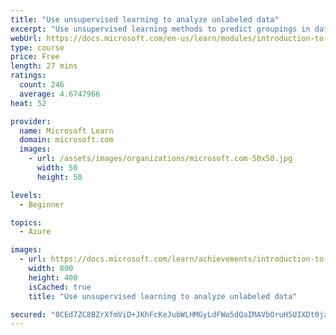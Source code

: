 ```yaml
---
title: "Use unsupervised learning to analyze unlabeled data"
excerpt: "Use unsupervised learning methods to predict groupings in data. Use variations of k-means clustering and spectral clustering to analyze and visualize difficult data sets."
webUrl: https://docs.microsoft.com/en-us/learn/modules/introduction-to-unsupervised-learning/
type: course
price: Free
length: 27 mins
ratings:
  count: 246
  average: 4.6747966
heat: 52

provider:
  name: Microsoft Learn
  domain: microsoft.com
  images:
    - url: /assets/images/organizations/microsoft.com-50x50.jpg
      width: 50
      height: 50

levels:
  - Beginner

topics:
  - Azure

images:
  - url: https://docs.microsoft.com/learn/achievements/introduction-to-unsupervised-learning-social.png
    width: 800
    height: 400
    isCached: true
    title: "Use unsupervised learning to analyze unlabeled data"

secured: "0CEd7ZC8BZrXfmViD+JKhFcKeJubWLHMGyLdFWo5dQaIMAVbOruH5UIXDt0jzyLoyD1Zx3SGLi/uA/0Y/8Y53KeVsjLh1Ms1Zoae6BSRolcIabRVlKlk/gHwdX3h0BtXYgxCw0LMBdh8eh6hQR4okw0hHXILe35l+zaLbiL8cL6tntg7qdnvdrMlEGFOQFQ+aF4owUxIFRinxl8IKXXwzeAD0hp8teSY07odazba9I2sr8UlfaKbLNuaLHzUQW1eDeIpoUpn0+xlLYQsnuVAkaFEBjr67Mm27JzrOItDT4l7BrLO9UakeWqAnx7eOXwuzUTxjdNcZtWHe9rodHBsU7E/RzpNWU8Dy1P/Z4u2em9quGli7rF1CRAx6cb9plZLLxFdQs6X/IohRvvs1rF1XA==;mHsibyLRpupsMSQNL0l1EA=="
---
```


